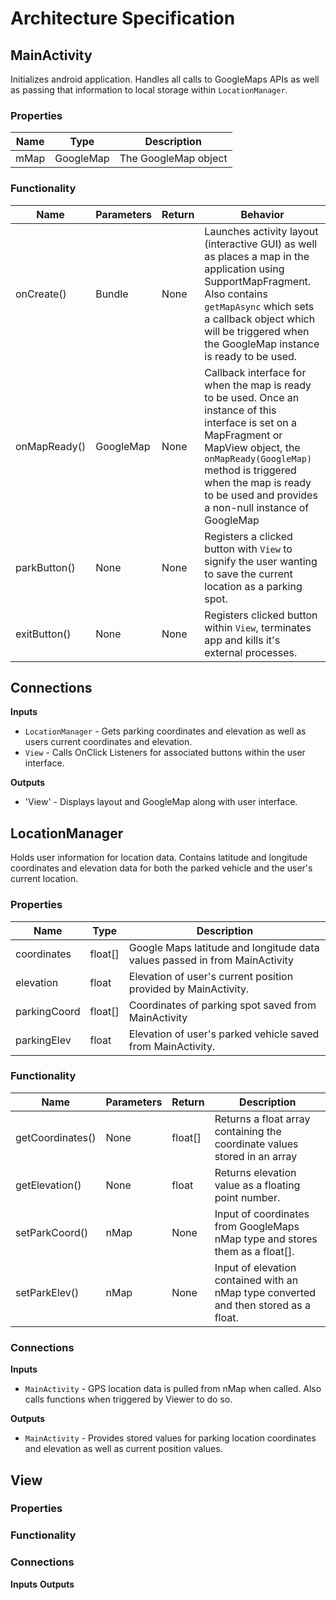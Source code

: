 # Architecture Specification

## MainActivity
Initializes android application. Handles all calls to GoogleMaps APIs as well as passing that information to local storage within `LocationManager`.

### Properties
| Name | Type | Description |
| ---- | --- | --- |
| mMap | GoogleMap | The GoogleMap object |

### Functionality
| Name | Parameters | Return | Behavior |
| ---- | --- | --- | --- |
| onCreate() | Bundle | None | Launches activity layout (interactive GUI) as well as places a map in the application using SupportMapFragment. Also contains `getMapAsync` which sets a callback object which will be triggered when the GoogleMap instance is ready to be used. |
| onMapReady() | GoogleMap | None | Callback interface for when the map is ready to be used. Once an instance of this interface is set on a MapFragment or MapView object, the `onMapReady(GoogleMap)` method is triggered when the map is ready to be used and provides a non-null instance of GoogleMap |
| parkButton() | None | None | Registers a clicked button with `View` to signify the user wanting to save the current location as a parking spot.
|exitButton() | None | None | Registers clicked button within `View`, terminates app and kills it's external processes.

## Connections
**Inputs**
* `LocationManager` - Gets parking coordinates and elevation as well as users current coordinates and elevation.
* `View` - Calls OnClick Listeners for associated buttons within the user interface.

**Outputs**
* 'View' - Displays layout and GoogleMap along with user interface. 

## LocationManager
Holds user information for location data. Contains latitude and longitude coordinates and elevation data for both the parked vehicle and the user's current location. 

### Properties
| Name | Type | Description |
| ---- | --- | --- |
| coordinates | float[] | Google Maps latitude and longitude data values passed in from MainActivity | 
| elevation | float | Elevation of user's current position provided by MainActivity.
| parkingCoord | float[] | Coordinates of parking spot saved from MainActivity |
| parkingElev | float | Elevation of user's parked vehicle saved from MainActivity. |

### Functionality
| Name | Parameters | Return | Description |
| ---- | ---- | ---- | ---- |
| getCoordinates() | None | float[] |Returns a float array containing the coordinate values stored in an array |
| getElevation() | None | float | Returns elevation value as a floating point number. |
| setParkCoord() | nMap | None | Input of coordinates from GoogleMaps nMap type and stores them as a float[].
| setParkElev() | nMap | None | Input of elevation contained with an nMap type converted and then stored as a float.

### Connections
**Inputs**
* `MainActivity` - GPS location data is pulled from nMap when called. Also calls functions when triggered by Viewer to do so.

**Outputs**
* `MainActivity` - Provides stored values for parking location coordinates and elevation as well as current position values.

## View 
### Properties
### Functionality
### Connections
**Inputs**
**Outputs**
